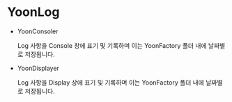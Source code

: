 # YoonLog

- YoonConsoler
    
    Log 사항을 Console 창에 표기 및 기록하며 이는 YoonFactory 폴더 내에 날짜별로 저장됩니다.
    
- YoonDisplayer
    
    Log 사항을 Display 상에 표기 및 기록하며 이는 YoonFactory 폴더 내에 날짜별로 저장됩니다.